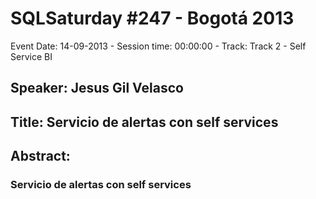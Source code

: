 # SQLSaturday #247 - Bogotá 2013
Event Date: 14-09-2013 - Session time: 00:00:00 - Track: Track 2 - Self Service BI
## Speaker: Jesus Gil Velasco
## Title: Servicio de alertas con self services
## Abstract:
### Servicio de alertas con self services
